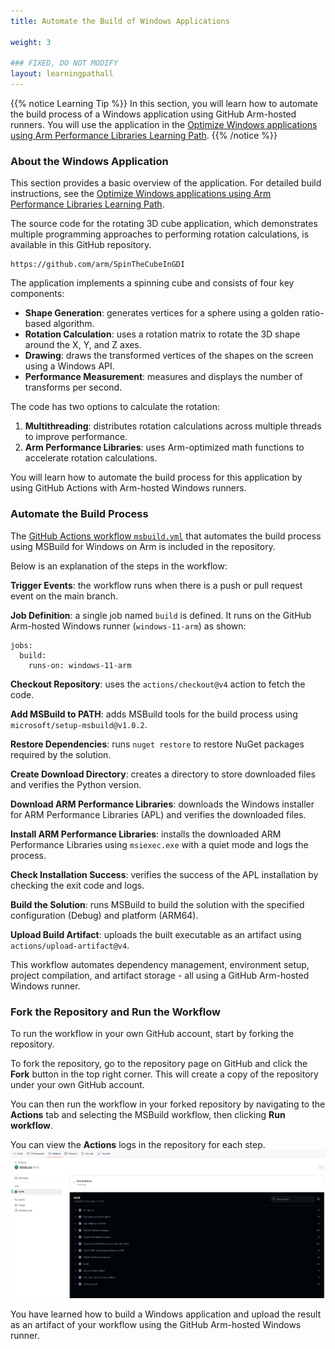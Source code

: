 ```yaml
---
title: Automate the Build of Windows Applications

weight: 3

### FIXED, DO NOT MODIFY
layout: learningpathall
---
```


{{% notice Learning Tip %}}
In this section, you will learn how to automate the build process of a Windows application using GitHub Arm-hosted runners. You will use the application in the [Optimize Windows applications using Arm Performance Libraries Learning Path](/learning-paths/laptops-and-desktops/windows_armpl/).
{{% /notice %}}

### About the Windows Application

This section provides a basic overview of the application. For detailed build instructions, see the [Optimize Windows applications using Arm Performance Libraries Learning Path](/learning-paths/laptops-and-desktops/windows_armpl/2-multithreading/).

The source code for the rotating 3D cube application, which demonstrates multiple programming approaches to performing rotation calculations, is available in this GitHub repository.

```console
https://github.com/arm/SpinTheCubeInGDI
```

The application implements a spinning cube and consists of four key components:
- **Shape Generation**: generates vertices for a sphere using a golden ratio-based algorithm.
- **Rotation Calculation**: uses a rotation matrix to rotate the 3D shape around the X, Y, and Z axes.
- **Drawing**: draws the transformed vertices of the shapes on the screen using a Windows API.
- **Performance Measurement**: measures and displays the number of transforms per second.

The code has two options to calculate the rotation:

1. **Multithreading**: distributes rotation calculations across multiple threads to improve performance.  
2. **Arm Performance Libraries**: uses Arm-optimized math functions to accelerate rotation calculations.

You will learn how to automate the build process for this application by using GitHub Actions with Arm-hosted Windows runners.

### Automate the Build Process

The [GitHub Actions workflow `msbuild.yml`](https://github.com/arm/SpinTheCubeInGDI/blob/main/.github/workflows/msbuild.yml) that automates the build process using MSBuild for Windows on Arm is included in the repository.

Below is an explanation of the steps in the workflow:


   **Trigger Events**: the workflow runs when there is a push or pull request event on the main branch.

   **Job Definition**: a single job named `build` is defined. It runs on the GitHub Arm-hosted Windows runner (`windows-11-arm`) as shown:

```console
jobs:
  build:
    runs-on: windows-11-arm
```
   **Checkout Repository**: uses the `actions/checkout@v4` action to fetch the code.

   **Add MSBuild to PATH**: adds MSBuild tools for the build process using `microsoft/setup-msbuild@v1.0.2`.

   **Restore Dependencies**: runs `nuget restore` to restore NuGet packages required by the solution.

   **Create Download Directory**: creates a directory to store downloaded files and verifies the Python version.

   **Download ARM Performance Libraries**: downloads the Windows installer for ARM Performance Libraries (APL) and verifies the downloaded files. 

   **Install ARM Performance Libraries**: installs the downloaded ARM Performance Libraries using `msiexec.exe` with a quiet mode and logs the process.

   **Check Installation Success**: verifies the success of the APL installation by checking the exit code and logs.

   **Build the Solution**: runs MSBuild to build the solution with the specified configuration (Debug) and platform (ARM64).

   **Upload Build Artifact**: uploads the built executable as an artifact using `actions/upload-artifact@v4`.

This workflow automates dependency management, environment setup, project compilation, and artifact storage - all using a GitHub Arm-hosted Windows runner.

### Fork the Repository and Run the Workflow

To run the workflow in your own GitHub account, start by forking the repository.

To fork the repository, go to the repository page on GitHub and click the **Fork** button in the top right corner. This will create a copy of the repository under your own GitHub account. 

You can then run the workflow in your forked repository by navigating to the **Actions** tab and selecting the MSBuild workflow, then clicking **Run workflow**.

You can view the **Actions** logs in the repository for each step. 
![action #center](_images/actions.png)

You have learned how to build a Windows application and upload the result as an artifact of your workflow using the GitHub Arm-hosted Windows runner.
